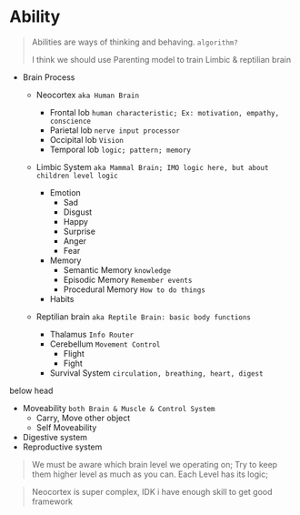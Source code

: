 # Ability
> Abilities are ways of thinking and behaving. `algorithm?`
> 
> I think we should use Parenting model to train Limbic & reptilian brain

- Brain Process
  - Neocortex `aka Human Brain`
    - Frontal lob `human characteristic; Ex: motivation, empathy, conscience`
    - Parietal lob `nerve input processor`
    - Occipital lob `Vision`
    - Temporal lob `logic; pattern; memory`

  - Limbic System `aka Mammal Brain; IMO logic here, but about children level logic`
    - Emotion
      - Sad
      - Disgust
      - Happy
      - Surprise
      - Anger
      - Fear
    - Memory
      - Semantic Memory `knowledge`
      - Episodic Memory `Remember events`
      - Procedural Memory `How to do things`
    - Habits

  - Reptilian brain `aka Reptile Brain: basic body functions`
    - Thalamus `Info Router`
    - Cerebellum `Movement Control`
      - Flight
      - Fight
    - Survival System `circulation, breathing, heart, digest`

below head
- Moveability `both Brain & Muscle & Control System`
  - Carry, Move other object
  - Self Moveability
- Digestive system
- Reproductive system

> We must be aware which brain level we operating on; Try to keep them higher level as much as you can. Each Level has its logic;

> Neocortex is super complex, IDK i have enough skill to get good framework